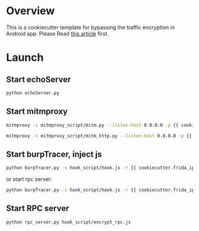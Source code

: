 # Overview
This is a cookiecutter template for bypassing the traffic encryption in Android app. Please Read [this article](https://www.wolai.com/secnote/4Bq9JWA49txJA8gYBa55SR) first.

# Launch
## Start echoServer
```bash
python echoServer.py
```

## Start mitmproxy
```bash
mitmproxy -s mitmproxy_script/mitm.py --listen-host 0.0.0.0 -p {{ cookiecutter.mitm_frida_port }} --mode upstream:http://127.0.0.1:27080 -k
```
```bash
mitmproxy -s mitmproxy_script/mitm_http.py --listen-host 0.0.0.0 -p {{ cookiecutter.mitm_http_port }} --mode upstream:http://127.0.0.1:8081 -k
```

## Start burpTracer, inject js
```bash
python burpTracer.py -s hook_script/hook.js -r {{ cookiecutter.frida_ip }}:{{ cookiecutter.frida_port }} -n {{ cookiecutter.app_name }}
```
or start rpc server:
```bash
python burpTracer.py -s hook_script/hook.js -r {{ cookiecutter.frida_ip }}:{{ cookiecutter.frida_port }} -n {{ cookiecutter.app_name }} --rpc hook_script/encrypt_rpc.js -a hook_script/proxy.js
```


## Start RPC server
```bash
python rpc_server.py hook_script/encrypt_rpc.js
```